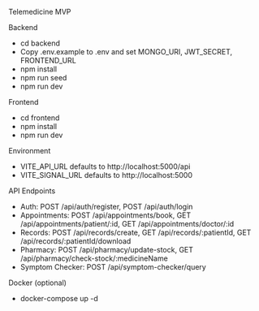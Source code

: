 Telemedicine MVP

Backend
- cd backend
- Copy .env.example to .env and set MONGO_URI, JWT_SECRET, FRONTEND_URL
- npm install
- npm run seed
- npm run dev

Frontend
- cd frontend
- npm install
- npm run dev

Environment
- VITE_API_URL defaults to http://localhost:5000/api
- VITE_SIGNAL_URL defaults to http://localhost:5000

API Endpoints
- Auth: POST /api/auth/register, POST /api/auth/login
- Appointments: POST /api/appointments/book, GET /api/appointments/patient/:id, GET /api/appointments/doctor/:id
- Records: POST /api/records/create, GET /api/records/:patientId, GET /api/records/:patientId/download
- Pharmacy: POST /api/pharmacy/update-stock, GET /api/pharmacy/check-stock/:medicineName
- Symptom Checker: POST /api/symptom-checker/query

Docker (optional)
- docker-compose up -d


